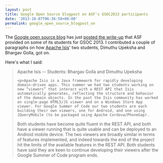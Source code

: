 ```yaml
---
layout: post
title: Google Open Source blogpost on ASF's GSOC2013 participants
date: '2013-10-07T06:36:58+00:00'
permalink: google_open_source_blogpost_on
---
```

<p>The <a href="http://google-opensource.blogspot.co.uk/">Google open source blog</a> has just <a href="http://google-opensource.blogspot.co.uk/2013/10/google-summer-of-code-veteran-orgs.html">posted the write-up</a> that ASF provided on some of its students for GSOC 2013. I contributed a couple of paragraphs on how <a href="http://isis.apache.org">Apache Isis</a>' two students, Dimuthu Upeksha and Bhargav Golla, got on.

</p>
  <p>Here's what I said:

</p>
  <blockquote>Apache Isis -- Students: Bhargav Golla and Dimuthu Upeksha


    <p>Apache Isis is a Java framework for rapidly developing domain-driven apps. This summer we had two students working on new “viewers” that interact with a REST API that Isis automatically generates, reflecting the structure and behavior of the domain objects. In the past the Isis community has worked on single-page HTML5/JS viewer and on a Windows Store App viewer. For Google Summer of Code our two students are each building their own viewers, one for Android, and one using JQueryMobile (to be packaged using Apache Cordova/PhoneGap).
</p>
    <p>
Both students have become quite fluent in the REST API, and both have a viewer running that is quite usable and can be deployed to an Android mobile device. The two viewers are broadly similar in terms of features implemented, and indeed towards the end of the project hit the limits of the available features in the REST API. Both students have said they are keen to continue developing their viewers after the Google Summer of Code program ends.</p>
  </blockquote>
